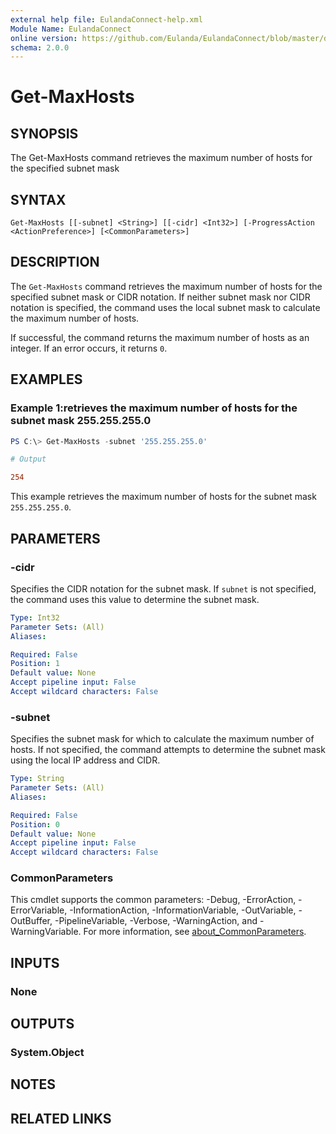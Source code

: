 ```yaml
---
external help file: EulandaConnect-help.xml
Module Name: EulandaConnect
online version: https://github.com/Eulanda/EulandaConnect/blob/master/docs/Get-MaxHosts.md
schema: 2.0.0
---
```


# Get-MaxHosts

## SYNOPSIS
The Get-MaxHosts command retrieves the maximum number of hosts for the specified subnet mask

## SYNTAX

```
Get-MaxHosts [[-subnet] <String>] [[-cidr] <Int32>] [-ProgressAction <ActionPreference>] [<CommonParameters>]
```

## DESCRIPTION
The `Get-MaxHosts` command retrieves the maximum number of hosts for the specified subnet mask or CIDR notation. If neither subnet mask nor CIDR notation is specified, the command uses the local subnet mask to calculate the maximum number of hosts.

If successful, the command returns the maximum number of hosts as an integer. If an error occurs, it returns `0`.

## EXAMPLES

### Example 1:retrieves the maximum number of hosts for the subnet mask 255.255.255.0
```powershell
PS C:\> Get-MaxHosts -subnet '255.255.255.0'
```

```ini
# Output

254
```

This example retrieves the maximum number of hosts for the subnet mask `255.255.255.0`.

## PARAMETERS

### -cidr
Specifies the CIDR notation for the subnet mask. If `subnet` is not specified, the command uses this value to determine the subnet mask.

```yaml
Type: Int32
Parameter Sets: (All)
Aliases:

Required: False
Position: 1
Default value: None
Accept pipeline input: False
Accept wildcard characters: False
```

### -subnet
Specifies the subnet mask for which to calculate the maximum number of hosts. If not specified, the command attempts to determine the subnet mask using the local IP address and CIDR.

```yaml
Type: String
Parameter Sets: (All)
Aliases:

Required: False
Position: 0
Default value: None
Accept pipeline input: False
Accept wildcard characters: False
```


### CommonParameters
This cmdlet supports the common parameters: -Debug, -ErrorAction, -ErrorVariable, -InformationAction, -InformationVariable, -OutVariable, -OutBuffer, -PipelineVariable, -Verbose, -WarningAction, and -WarningVariable. For more information, see [about_CommonParameters](http://go.microsoft.com/fwlink/?LinkID=113216).

## INPUTS

### None

## OUTPUTS

### System.Object
## NOTES

## RELATED LINKS

